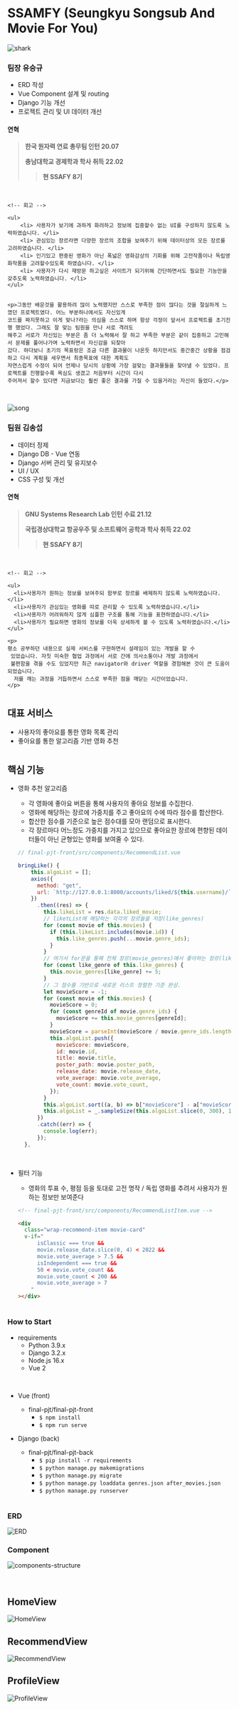 # SSAMFY (**S**eungkyu **S**ongsub **A**nd **M**ovie **F**or **Y**ou)

![shark](./readme-asset/img/shark_profile)

### 팀장 유승규

- ERD 작성
- Vue Component 설계 및 routing
- Django 기능 개선
- 프로젝트 관리 및 UI 데이터 개선

#### 연혁

> **한국 원자력 연료 총무팀 인턴 20.07**
>
> **충남대학교 경제학과 학사 취득 22.02**
>
> > **현 SSAFY 8기**

<br/>

```
<!-- 회고 -->

<ul>
    <li> 사용자가 보기에 과하게 화려하고 정보에 집중할수 없는 UI를 구성하지 않도록 노력하였습니다. </li>
    <li> 관심있는 장르라면 다양한 장르의 조합을 보여주기 위해 데이터상의 모든 장르를 고려하였습니다. </li>
    <li> 인기있고 편중된 영화가 아닌 폭넓은 영화감상의 기회를 위해 고전작품이나 독립영화작품을 고려할수있도록 하였습니다. </li>
    <li> 사용자가 다시 재방문 하고싶은 사이트가 되기위해 간단하면서도 필요한 기능만을 갖추도록 노력하였습니다. </li>
</ul>


<p>그동안 배운것을 활용하려 많이 노력했지만 스스로 부족한 점이 많다는 것을 절실하게 느꼈던 프로젝트였다. 어느 부분하나에서도 자신있게
코드를 짜지못하고 이게 맞나?라는 의심을 스스로 하며 항상 걱정이 앞서서 프로젝트를 초기진행 했었다. 그래도 잘 맞는 팀원을 만나 서로 격려도
해주고 서로가 자신있는 부분은 좀 더 노력해서 잘 하고 부족한 부분은 같이 집중하고 고민해서 문제를 풀어나가며 노력하면서 자신감을 되찾아
갔다. 하다보니 초기의 목표랑은 조금 다른 결과물이 나온듯 하지만서도 중간중간 상황을 점검하고 다시 계획을 세우면서 최종목표에 대한 계획도
자연스럽게 수정이 되어 언제나 당시의 상황에 가장 걸맞는 결과물들을 찾아낼 수 있었다. 프로젝트를 진행할수록 욕심도 생겼고 처음부터 시간이 다시
주어져서 할수 있다면 지금보다는 훨씬 좋은 결과를 가질 수 있을거라는 자신이 들었다.</p>
```

<br/>

![song](./readme-asset/img/song_profile)

### 팀원 김송섭

- 데이터 정제
- Django DB - Vue 연동
- Django 서버 관리 및 유지보수
- UI / UX
- CSS 구성 및 개선

#### 연혁

> **GNU Systems Research Lab 인턴 수료 21.12**
>
> **국립경상대학교 항공우주 및 소프트웨어 공학과 학사 취득 22.02**
>
> > **현 SSAFY 8기**

<br/>

```
<!-- 회고 -->

<ul>
  <li>사용자가 원하는 정보를 보여주되 함부로 장르를 배제하지 않도록 노력하였습니다.</li>
  <li>사용자가 관심있는 영화를 따로 관리할 수 있도록 노력하였습니다.</li>
  <li>사용자가 어려워하지 않게 심플한 구조를 통해 기능을 표현하였습니다.</li>
  <li>사용자가 필요하면 영화의 정보를 더욱 상세하게 볼 수 있도록 노력하였습니다.</li>
</ul>

<p>
평소 공부하던 내용으로 실제 서비스를 구현하면서 설레임이 있는 개발을 할 수
 있었습니다. 자칫 미숙한 협업 과정에서 서로 간에 의사소통이나 개발 과정에서
 불편함을 겪을 수도 있었지만 최근 navigator와 driver 역할을 경험해본 것이 큰 도움이 되었습니다.
  저를 깨는 과정을 거듭하면서 스스로 부족한 점을 깨닫는 시간이었습니다.
</p>
```

#

## 대표 서비스

- 사용자의 좋아요를 통한 영화 목록 관리
- 좋아요를 통한 알고리즘 기반 영화 추천

#

## 핵심 기능

- 영화 추천 알고리즘

  - 각 영화에 좋아요 버튼을 통해 사용자의 좋아요 정보를 수집한다.
  - 영화에 해당하는 장르에 가중치를 주고 좋아요의 수에 따라 점수를 합산한다.
  - 합산한 점수를 기준으로 높은 점수대를 모아 랜덤으로 표시한다.
  - 각 장르마다 어느정도 가중치를 가지고 있으므로 좋아요한 장르에 편향된 데이터들이 아닌 균형있는 영화를 보여줄 수 있다.

  ```js
  // final-pjt-front/src/components/RecommendList.vue

  bringLike() {
      this.algoList = [];
      axios({
        method: "get",
        url: `http://127.0.0.1:8000/accounts/liked/${this.username}/`,
      })
        .then((res) => {
          this.likeList = res.data.liked_movie;
          // liketList에 해당하는 각각의 장르들을 저장(like_genres)
          for (const movie of this.movies) {
            if (this.likeList.includes(movie.id)) {
              this.like_genres.push(...movie.genre_ids);
            }
          }
          // 여기서 for문을 통해 전체 장르(movie_genres)에서 좋아하는 장르(likeList.movie.genre_ids)에 점수를 주고싶음.
          for (const like_genre of this.like_genres) {
            this.movie_genres[like_genre] += 5;
          }
          // 그 점수를 기반으로 새로운 리스트 정렬한 기준 완성.
          let movieScore = -1;
          for (const movie of this.movies) {
            movieScore = 0;
            for (const genreId of movie.genre_ids) {
              movieScore += this.movie_genres[genreId];
            }
            movieScore = parseInt(movieScore / movie.genre_ids.length);
            this.algoList.push({
              movieScore: movieScore,
              id: movie.id,
              title: movie.title,
              poster_path: movie.poster_path,
              release_date: movie.release_date,
              vote_average: movie.vote_average,
              vote_count: movie.vote_count,
            });
          }
          this.algoList.sort((a, b) => b["movieScore"] - a["movieScore"]);
          this.algoList = _.sampleSize(this.algoList.slice(0, 300), 100);
        })
        .catch((err) => {
          console.log(err);
        });
    },
  ```

  <br/>

- 필터 기능

  - 영화의 투표 수, 평점 등을 토대로 고전 명작 / 독립 영화를 추려서 사용자가 원하는 정보만 보여준다

  ```html
  <!-- final-pjt-front/src/components/RecommendListItem.vue -->

  <div
    class="wrap-recommend-item movie-card"
    v-if="
        isClassic === true &&
        movie.release_date.slice(0, 4) < 2022 &&
        movie.vote_average > 7.5 &&
        isIndependent === true &&
        50 < movie.vote_count &&
        movie.vote_count < 200 &&
        movie.vote_average > 7
      "
  ></div>
  ```

#

### How to Start

- requirements
  - Python 3.9.x
  - Django 3.2.x
  - Node.js 16.x
  - Vue 2

<br/>

- Vue (front)

  - final-pjt/final-pjt-front
    - `$ npm install`
    - `$ npm run serve`

- Django (back)
  - final-pjt/final-pjt-back
    - `$ pip install -r requirements`
    - `$ python manage.py makemigrations`
    - `$ python manage.py migrate`
    - `$ python manage.py loaddata genres.json after_movies.json`
    - `$ python manage.py runserver`

#

### ERD

![ERD](./readme-asset/img/ERD.PNG)

### Component

![components-structure](./readme-asset/img/component.PNG)

<br/>

## HomeView

![HomeView](./readme-asset/img/HomeView.PNG)

## RecommendView

![RecommendView](./readme-asset/img/RecommendView.PNG)

## ProfileView

![ProfileView](./readme-asset/img/ProfileView.PNG)
